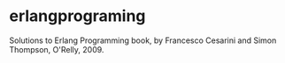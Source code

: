 # erlangprograming
Solutions to Erlang Programming book, by Francesco Cesarini and Simon Thompson, 
O'Relly, 2009.
